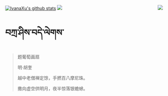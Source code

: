 [![IvanaXu's github stats](https://github-readme-stats.vercel.app/api?username=IvanaXu&show_icons=true&theme=vue-dark)](https://github.com/anuraghazra/github-readme-stats)
<img align="right" src="https://github-readme-stats.vercel.app/api/top-langs/?username=IvanaXu&langs_count=7&theme=graywhite" />
<img src="https://github-readme-stats.vercel.app/api/wakatime?username=IvanaXu&layout=compact&langs_count=6&theme=vue-dark&custom_title=ProgrammingTimes" />
# བཀྲ་ཤིས་བདེ་ལེགས་
> 题葡萄画扇
>
> 明·胡奎
>
> 越中老僧禅定馀，手撚百八摩尼珠。
> 
> 撒向虚空供明月，夜半惊落银蟾蜍。